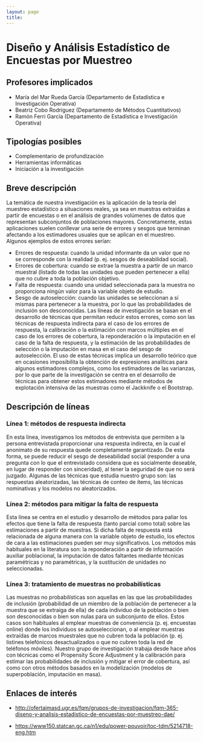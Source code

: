 ```yaml
---
layout: page
title: 
---
```

#  Diseño y Análisis Estadístico de Encuestas por Muestreo

## Profesores implicados 

- María del Mar Rueda García (Departamento de Estadística e Investigación Operativa)
- Beatriz Cobo Rodríguez (Departamento de Métodos Cuantitativos)
- Ramón Ferri García (Departamento de Estadística e Investigación Operativa)

## Tipologías posibles

- Complementario de profundización
- Herramientas informáticas
- Iniciación a la investigación

## Breve descripción

La temática de nuestra investigación es la aplicación de la teoría del muestreo estadístico a situaciones reales, ya sea en muestras extraídas a partir de encuestas o en el análisis de grandes volúmenes de datos que representan subconjuntos de poblaciones mayores. Concretamente, estas aplicaciones suelen conllevar una serie de errores y sesgos que terminan afectando a los estimadores usuales que se aplican en el muestreo. Algunos ejemplos de estos errores serían:
- Errores de respuesta: cuando la unidad informante da un valor que no se corresponde con la realidad (p. ej. sesgos de deseabilidad social).
- Errores de cobertura: cuando se extrae la muestra a partir de un marco muestral (listado de todas las unidades que pueden pertenecer a ella) que no cubre a toda la población objetivo.
- Falta de respuesta: cuando una unidad seleccionada para la muestra no proporciona ningún valor para la variable objeto de estudio.
- Sesgo de autoselección: cuando las unidades se seleccionan a sí mismas para pertenecer a la muestra, por lo que las probabilidades de inclusión son desconocidas.
Las líneas de investigación se basan en el desarrollo de técnicas que permitan reducir estos errores, como son las técnicas de respuesta indirecta para el caso de los errores de respuesta, la calibración o la estimación con marcos múltiples en el caso de los errores de cobertura, la reponderación o la imputación en el caso de la falta de respuesta, y la estimación de las probabilidades de selección o la imputación en masa en el caso del sesgo de autoselección. El uso de estas técnicas implica un desarrollo teórico que en ocasiones imposibilita la obtención de expresiones analíticas para algunos estimadores complejos, como los estimadores de las varianzas, por lo que parte de la investigación se centra en el desarrollo de técnicas para obtener estos estimadores mediante métodos de explotación intensiva de las muestras como el Jackknife o el Bootstrap.

## Descripción de líneas

### Línea 1: métodos de respuesta indirecta

En esta línea, investigamos los métodos de entrevista que permiten a la persona entrevistada proporcionar una respuesta indirecta, en la cual el anonimato de su respuesta quede completamente garantizado. De esta forma, se puede reducir el sesgo de deseabilidad social (responder a una pregunta con lo que el entrevistado considera que es socialmente deseable, en lugar de responder con sinceridad), al tener la seguridad de que no será juzgado. Algunas de las técnicas que estudia nuestro grupo son: las respuestas aleatorizadas, las técnicas de conteo de ítems, las técnicas nominativas y los modelos no aleatorizados.  


### Línea 2: métodos para mitigar la falta de respuesta

Esta línea se centra en el estudio y desarrollo de métodos para paliar los efectos que tiene la falta de respuesta (tanto parcial como total) sobre las estimaciones a partir de muestras. Si dicha falta de respuesta está relacionada de alguna manera con la variable objeto de estudio, los efectos de cara a las estimaciones pueden ser muy significativos. Los métodos más habituales en la literatura son: la reponderación a partir de información auxiliar poblacional, la imputación de datos faltantes mediante técnicas paramétricas y no paramétricas, y la sustitución de unidades no seleccionadas.

### Línea 3: tratamiento de muestras no probabilísticas

Las muestras no probabilísticas son aquellas en las que las probabilidades de inclusión (probabilidad de un miembro de la población de pertenecer a la muestra que se extraiga de ella) de cada individuo de la población o bien son desconocidas o bien son nulas para un subconjunto de ellos. Estos casos son habituales al emplear muestras de conveniencia (p. ej. encuestas online) donde los individuos se autoseleccionan, o al emplear muestras extraídas de marcos muestrales que no cubren toda la población (p. ej. listines telefónicos desactualizados o que no cubren toda la red de teléfonos móviles). Nuestro grupo de investigación trabaja desde hace años con técnicas como el Propensity Score Adjustment y la calibración para estimar las probabilidades de inclusión y mitigar el error de cobertura, así como con otros métodos basados en la modelización (modelos de superpoblación, imputación en masa).


## Enlaces de interés

- http://ofertaimasd.ugr.es/fqm/grupos-de-investigacion/fqm-365-diseno-y-analisis-estadistico-de-encuestas-por-muestreo-dae/

- https://www150.statcan.gc.ca/n1/edu/power-pouvoir/toc-tdm/5214718-eng.htm 
